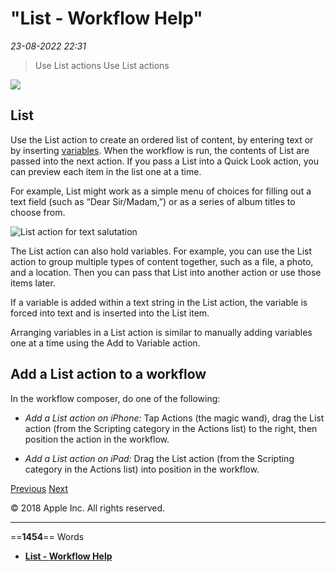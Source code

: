 # "List - Workflow Help"

*23-08-2022 22:31* 

> Use List actions
Use List actions

![](https://help.apple.com/workflow/en.lproj/GlobalArt/AppIconDefault_Workflow.png)

## List

Use the List action to create an ordered list of content, by entering text or by inserting [variables](https://help.apple.com/workflow/#/apdd02c2780c). When the workflow is run, the contents of List are passed into the next action. If you pass a List into a Quick Look action, you can preview each item in the list one at a time.

For example, List might work as a simple menu of choices for filling out a text field (such as “Dear Sir/Madam,”) or as a series of album titles to choose from.

![List action for text salutation](https://help.apple.com/workflow/en.lproj/Art/S0147_ChooseFromListEx.png)

The List action can also hold variables. For example, you can use the List action to group multiple types of content together, such as a file, a photo, and a location. Then you can pass that List into another action or use those items later.

If a variable is added within a text string in the List action, the variable is forced into text and is inserted into the List item.

Arranging variables in a List action is similar to manually adding variables one at a time using the Add to Variable action.

## Add a List action to a workflow

In the workflow composer, do one of the following:

-   *Add a List action on iPhone:* Tap Actions (the magic wand), drag the List action (from the Scripting category in the Actions list) to the right, then position the action in the workflow.
    
-   *Add a List action on iPad:* Drag the List action (from the Scripting category in the Actions list) into position in the workflow.
    

[Previous](https://help.apple.com/workflow/#/apdf947b5f3b) [Next](https://help.apple.com/workflow/#/apd078e6090d)

© 2018 Apple Inc. All rights reserved.
***

==**1454**== Words

- **[List - Workflow Help](https://help.apple.com/workflow/#/apd4dcacc115)**